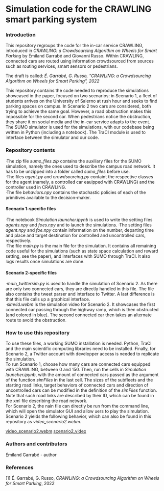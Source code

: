 # Simulation code for the CRAWLING smart parking system

### Introduction

This repository regroups the code for the in-car service CRAWLING, introduced in _CRAWLING: a Crowdsourcing Algorithm on Wheels for Smart Parking_ by Émiland Garrabé and Giovanni Russo. Within CRAWLING, connected cars are routed using information crowdsourced from sources such as routing services, smart sensors or pedestrians.

The draft is called:
_É. Garrabé, G. Russo, "CRAWLING: a Crowdsourcing Algorithm on Wheels for Smart Parking", 2022_

This repository contains the code needed to reproduce the simulations showcased in the paper, focused on two scenarios: in Scenario $1$, a fleet of students arrives on the University of Salerno at rush hour and seeks to find parking spaces on campus. In Scenario $2$ two cars are considered, both trying to achieve the same goal. However, a road obstruction makes this impossible for the second car. When pedestrians notice the obstruction, they share it on social media and the in-car service adapts to the event.\
The SUMO simulator is used for the simulations, with our codebase being written in Python (including a notebook). The TraCI module is used to interface between the simulator and our code.

### Repository contents
·The zip file _sumo\_files.zip_ contains the auxiliary files for the SUMO simulation, namely the ones used to describe the campus road network. It has to be unzipped into a folder called _sumo\_files_ before use.\
·The files _agent.py_ and _crowdsourcing.py_ containt the respective classes for the agent (namely, a controlled car eauipped with CRAWLING) and the controller used in CRAWLING.\
·The file _behaviors.npy_ contains the stochastic policies of each of the primitives available to the decision-maker.
#### Scenario $1$-specific files
·The notebook _Simulation launcher.ipynb_ is used to write the setting files _agents.npy_ and _foes.npy_ and to launch the simulations.
·The setting files _agent.npy_ and _foe.npy_ contain information on the number, departing time and place and target destination for controlled and uncontrolled cars, respectively.\
·The file _main.py_ is the main file for the simulation. It contains all remaining code useful for the simulations (such as state space calculation and reward setting, see the paper), and interfaces with SUMO through TraCI. It also logs results once simulations are done.
#### Scenario $2$-specific files
·_main_twittersim.py_ is used to handle the simulation of Scenario $2$. As there are only two connected cars, they are directly handled in this file. The file also contains the tweet parser and interface to Twitter. A last difference is that this file calls up a graphical interface.\
·_simvid.webm_ is the simulation video for Scenario $2$. It showcases the first connected car passing through the highway ramp, which is then obstructed (and colored in blue). The second connected car then takes an alternate route to avoid the obstruction.

### How to use this repository
To use these files, a working SUMO installation is needed. Python, TraCI and the main scientific computing libraries need to be installed. Finally, for Scenario $2$, a Twitter account with developper access is needed to replicate the simulation.\
To run Scenario $1$, choose how many cars are connected cars equipped with CRAWLING, between $0$ and $150$. Then, run the cells in _Simulation launcher.ipynb_, with the amount of connected cars passed as the argument of the function _simFiles_ in the last cell. The sizes of the subfleets and the starting road links, target behaviors of connected cars and direction of uncontrolled cars can be modified in the definition of the _simFiles_ function. Note that such road links are described by their ID, which can be found in the xml file describing the road network.\
For Scenario $2$, the nain file can directly be run from the command line, which will open the simulator GUI and allow uers to play the simulation. Scenario $2$ yields the following behavior, which can also be found in this repository as _video\_scenario2.webm_.

[video_scenario2.webm](https://user-images.githubusercontent.com/10179753/207033728-0892432a-62cd-4403-8b82-1e43614a6dbe.webm)
[scenario2_video](https://drive.google.com/file/d/1paSX3P6brfhDbNO3AKC8QnaOUAr5vfnc/view)


### Authors and contributors
Émiland Garrabé - author

### References
[1] É. Garrabé, G. Russo, _CRAWLING: a Crowdsourcing Algorithm on Wheels for Smart Parking_, 2022
